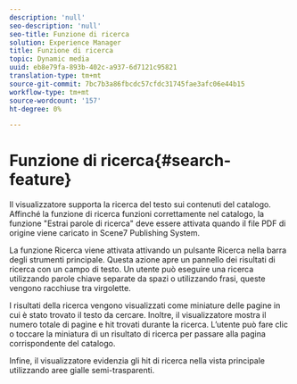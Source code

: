```yaml
---
description: 'null'
seo-description: 'null'
seo-title: Funzione di ricerca
solution: Experience Manager
title: Funzione di ricerca
topic: Dynamic media
uuid: eb8e79fa-893b-402c-a937-6d7121c95821
translation-type: tm+mt
source-git-commit: 7bc7b3a86fbcdc57cfdc31745fae3afc06e44b15
workflow-type: tm+mt
source-wordcount: '157'
ht-degree: 0%

---
```



# Funzione di ricerca{#search-feature}

Il visualizzatore supporta la ricerca del testo sui contenuti del catalogo. Affinché la funzione di ricerca funzioni correttamente nel catalogo, la funzione &quot;Estrai parole di ricerca&quot; deve essere attivata quando il file PDF di origine viene caricato in Scene7 Publishing System.

La funzione Ricerca viene attivata attivando un pulsante Ricerca nella barra degli strumenti principale. Questa azione apre un pannello dei risultati di ricerca con un campo di testo. Un utente può eseguire una ricerca utilizzando parole chiave separate da spazi o utilizzando frasi, queste vengono racchiuse tra virgolette.

I risultati della ricerca vengono visualizzati come miniature delle pagine in cui è stato trovato il testo da cercare. Inoltre, il visualizzatore mostra il numero totale di pagine e hit trovati durante la ricerca. L’utente può fare clic o toccare la miniatura di un risultato di ricerca per passare alla pagina corrispondente del catalogo.

Infine, il visualizzatore evidenzia gli hit di ricerca nella vista principale utilizzando aree gialle semi-trasparenti.
